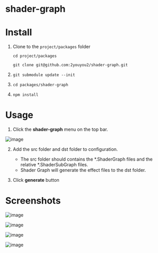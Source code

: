 # shader-graph

# Install

1. Clone to the `project/packages` folder

    `cd project/packages`

    `git clone git@github.com:2youyou2/shader-graph.git`

2. `git submodule update --init`
3. `cd packages/shader-graph`
4. `npm install`

# Usage

1. Click the **shader-graph** menu on the top bar.

![image](https://user-images.githubusercontent.com/1862402/90206720-fb00c580-de16-11ea-8f20-40989e3d6196.png)

2. Add the src folder and dst folder to configuration. 
    - The src folder should contains the *.ShaderGraph files and the relative *.ShaderSubGraph files.
    - Shader Graph will generate the effect files to the dst folder.

3. Click **generate** button


# Screenshots

![image](https://user-images.githubusercontent.com/1862402/90206312-f1c32900-de15-11ea-9db6-2cbb5df9df36.png)

![image](https://user-images.githubusercontent.com/1862402/90207181-2fc14c80-de18-11ea-88a5-6c16c45fd331.png)

![image](https://user-images.githubusercontent.com/1862402/90206362-09021680-de16-11ea-93e5-8890e0b9ce4d.png)

![image](https://user-images.githubusercontent.com/1862402/90206424-26cf7b80-de16-11ea-95f2-dbb1993ff9d8.png)
